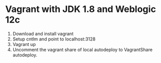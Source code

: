 # Vagrant with JDK 1.8 and Weblogic 12c

1. Download and install vagrant
2. Setup cntlm and point to localhost:3128
3. Vagrant up
4. Uncomment the vagrant share of local autodeploy to VagrantShare autodeploy.
